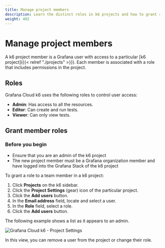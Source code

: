 ```yaml
---
title: Manage project members
description: Learn the distinct roles in k6 projects and how to grant role access to team members
weight: 402
---
```


# Manage project members

A k6 project member is a Grafana user with access to a particular [k6 project]({{< relref "./projects" >}}). Each member is associated with a role that includes permissions in the project.

## Roles

Grafana Cloud k6 uses the following roles to control user access:

- **Admin**: Has access to all the resources. 
- **Editor**: Can create and run tests.
- **Viewer**: Can only view tests.

## Grant member roles

### Before you begin

- Ensure that you are an admin of the k6 project
- The new project member must be a Grafana organization member and have logged into the Grafana Stack of the k6 project

To grant a role to a team member in a k6 project:
1. Click **Projects** on the k6 sidebar.
2. Click the **Project Settings** (gear) icon of the particular project.
3. Click the **Add users** button.
4. In the **Email address** field, locate and select a user.
5. In the **Role** field, select a role.
6. Click the **Add users** button.

The following example shows a list as it appears to an admin.

![Grafana Cloud k6 - Project Settings](/media/docs/k6/screenshoot-grafana-cloud-k6-project-settings.png)

In this view, you can remove a user from the project or change their role.
